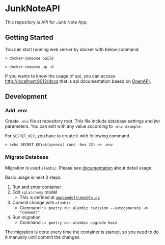 # JunkNoteAPI

This repository is API for Junk Note App.

## Getting Started

You can start running web server by docker with below command.

``` shell
> docker-compose build

> docker-compose up -d
```

If you wants to know the usage of api, you can access <http://localhost:9012/docs> that is api documentation based on [OpenAPI](https://github.com/OAI/OpenAPI-Specification).

## Development

### Add .env

Create `.env` file at repository root.
This file include database settings and jwt parameters.
You can edit with any value according to `.env.example`.

For `SECRET_KEY`, you have to create it with following command.

``` shell
> echo SECRET_KEY=$(openssl rand -hex 32) >> .env
```

### Migrate Database

Migration is used `alembic`. Please see [documentation](https://alembic.sqlalchemy.org/en/latest/) about detail usage.

Basic usage is next 3 steps.

1. Run and enter container
2. Edit `sqlalchemy` model
   - This is defined at [`app\models\models.py`](.\app\models\models.py)
3. Commit change with `alembic`
   - Command : `> poetry run alembic revision --autogenerate -m "comment"`
4. Run migration
   - Command : `> poetry run alembic upgrade head`

The migration is done every time the container is started, so you need to do it manually until commit the changes.
